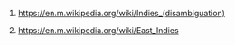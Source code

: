 1) https://en.m.wikipedia.org/wiki/Indies_(disambiguation)

2) https://en.m.wikipedia.org/wiki/East_Indies


